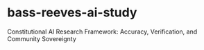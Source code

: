 # bass-reeves-ai-study
Constitutional AI Research Framework: Accuracy, Verification, and Community Sovereignty
